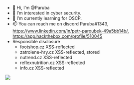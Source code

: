 - 👋 Hi, I’m @Paruba
- 👀 I’m interested in cyber security.
- 🌱 I’m currently learning for OSCP.
- 📫 You can reach me on discord Paruba#1343, https://www.linkedin.com/in/petr-paroubek-49a5bb14b/, https://app.hackthebox.com/profile/510045
- Responsible disclosure
  - footshop.cz XSS-reflected
  - zatrolene-hry.cz  XSS-reflected, stored
  - nutrend.cz  XSS-reflected
  - reflexnutrition.cz  XSS-reflected
  - info.cz XSS-reflected
 
![](https://www.hackthebox.eu/badge/image/510045)
